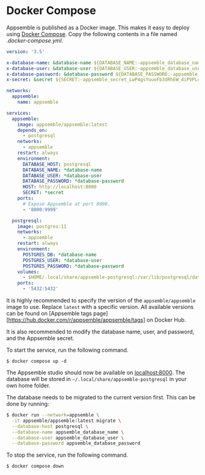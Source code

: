 
# Docker Compose

Appsemble is published as a Docker image. This makes it easy to deploy using
[Docker Compose](https://docs.docker.com/compose). Copy the following contents in a file named
_.docker-compose.yml_.

```yaml copy filename="docker-compose.yml"
version: '3.5'

x-database-name: &database-name ${DATABASE_NAME:-appsemble_database_name}
x-database-user: &database-user ${DATABASE_USER:-appsemble_database_user}
x-database-password: &database-password ${DATABASE_PASSWORD:-appsemble_database_password}
x-secret: &secret ${SECRET:-appsemble_secret_LwP4gsYuuoFb3dRhEW_4iPVPLcfIvsDuBHDJHDbjQ}

networks:
  appsemble:
    name: appsemble

services:
  appsemble:
    image: appsemble/appsemble:latest
    depends_on:
      - postgresql
    networks:
      - appsemble
    restart: always
    environment:
      DATABASE_HOST: postgresql
      DATABASE_NAME: *database-name
      DATABASE_USER: *database-user
      DATABASE_PASSWORD: *database-password
      HOST: http://localhost:8000
      SECRET: *secret
    ports:
      # Expose Appsemble at port 8000.
      - '8000:9999'

  postgresql:
    image: postgres:11
    networks:
      - appsemble
    restart: always
    environment:
      POSTGRES_DB: *database-name
      POSTGRES_USER: *database-user
      POSTGRES_PASSWORD: *database-password
    volumes:
      - $HOME/.local/share/appsemble-postgresql:/var/lib/postgresql/data
    ports:
      - '5432:5432'
```

It is highly recommended to specify the version of the `appsemble/appsemble` image to use. Replace
`latest` with a specific version. All available versions can be found on [Appsemble tags
page][https://hub.docker.com/r/appsemble/appsemble/tags] on Docker Hub.

It is also recommended to modify the database name, user, and password, and the Appsemble secret.

To start the service, run the following command.

```
$ docker compose up -d
```

The Appsemble studio should now be available on [localhost:8000](http://localhost:8000). The
database will be stored in `~/.local/share/appsemble-postgresql` in your own home folder.

The database needs to be migrated to the current version first. This can be done by running:

```sh
$ docker run --network=appsemble \
  -it appsemble/appsemble:latest migrate \
  --database-host postgresql \
  --database-name appsemble_database_name \
  --database-user appsemble_database_user \
  --database-password appsemble_database_password
```

To stop the service, run the following command.

```
$ docker compose down
```